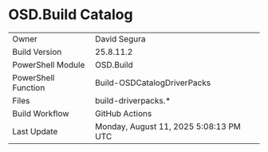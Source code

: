 ﻿# OSD.Build Catalog

| | |
|-|-|
| Owner | David Segura |
| Build Version | 25.8.11.2 |
| PowerShell Module | OSD.Build |
| PowerShell Function | Build-OSDCatalogDriverPacks |
| Files | build-driverpacks.* |
| Build Workflow | GitHub Actions |
| Last Update | Monday, August 11, 2025 5:08:13 PM UTC |
